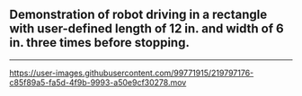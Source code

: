 ## Demonstration of robot driving in a rectangle with user-defined length of 12 in. and width of 6 in. three times before stopping. 
---
https://user-images.githubusercontent.com/99771915/219797176-c85f89a5-fa5d-4f9b-9993-a50e9cf30278.mov
